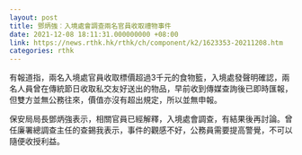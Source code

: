 ```yaml
---
layout: post
title: 鄧炳強︰入境處會調查兩名官員收取禮物事件
date: 2021-12-08 18:11:31.000000000 +08:00
link: https://news.rthk.hk/rthk/ch/component/k2/1623353-20211208.htm
categories: rthk
---
```


有報道指，兩名入境處官員收取標價超過3千元的食物籃，入境處發聲明確認，兩名人員曾在傳統節日收取私交友好送出的物品，早前收到傳媒查詢後已即時匯報，但雙方並無公務往來，價值亦沒有超出規定，所以並無申報。

保安局局長鄧炳強表示，相關官員已經解釋，入境處會調查，有結果後再討論。曾任廉署總調查主任的查錫我表示，事件的觀感不好，公務員需要提高警覺，不可以隨便收授利益。
